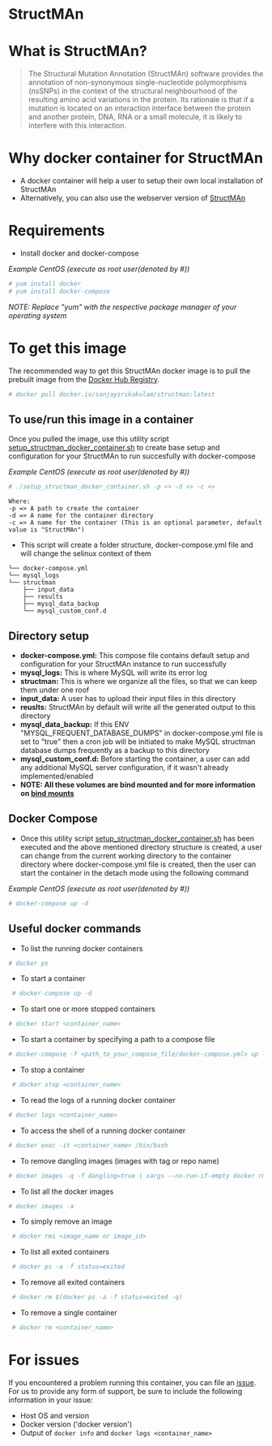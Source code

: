 # StructMAn

# What is StructMAn?

> The Structural Mutation Annotation (StructMAn) software provides the annotation of non-synonymous single-nucleotide polymorphisms (nsSNPs) in the context of the structural neighbourhood of the resulting amino acid variations in the protein. Its rationale is that if a mutation is located on an interaction interface between the protein and another protein, DNA, RNA or a small molecule, it is likely to interfere with this interaction.

# Why docker container for StructMAn

* A docker container will help a user to setup their own local installation of StructMAn 
* Alternatively, you can also use the webserver version of [StructMAn](http://structman.mpi-inf.mpg.de/)

# Requirements

* Install docker and docker-compose

*Example CentOS (execute as root user(denoted by #))*
```bash
# yum install docker
# yum install docker-compose
```
*NOTE: Replace "yum" with the respective package manager of your operating system*

# To get this image

The recommended way to get this StructMAn docker image is to pull the prebuilt image from the [Docker Hub Registry](https://hub.docker.com/r/sanjaysrikakulam/structman/).

```bash
# docker pull docker.io/sanjaysrikakulam/structman:latest
```

## To use/run this image in a container

Once you pulled the image, use this utility script [setup_structman_docker_container.sh](https://github.com/sanjaysrikakulam/structman/blob/master/utility_scripts/setup_structman_docker_container.sh) to create base setup and configuration for your StructMAn to run succesfully with docker-compose

*Example CentOS (execute as root user(denoted by #))*
```bash
# ./setup_structman_docker_container.sh -p <> -d <> -c <>
```
```
Where: 
-p => A path to create the container
-d => A name for the container directory
-c => A name for the container (This is an optional parameter, default value is "StructMAn")
```
- This script will create a folder structure, docker-compose.yml file and will change the selinux context of them

```
└── docker-compose.yml
└── mysql_logs
└── structman
    ├── input_data
    ├── results
    ├── mysql_data_backup
    └── mysql_custom_conf.d
```
## Directory setup

- **docker-compose.yml:** This compose file contains default setup and configuration for your StructMAn instance to run successfully
- **mysql_logs:** This is where MySQL will write its error log
- **structman:** This is where we organize all the files, so that we can keep them under one roof
- **input_data:** A user has to upload their input files in this directory
- **reuslts:** StructMAn by default will write all the generated output to this directory
- **mysql_data_backup:** If this ENV "MYSQL_FREQUENT_DATABASE_DUMPS" in docker-compose.yml file is set to "true" then a cron job will be initiated to make MySQL structman database dumps frequently as a backup to this directory
- **mysql_custom_conf.d:** Before starting the container, a user can add any additional MySQL server configuration, if it wasn't already implemented/enabled
- **NOTE: All these volumes are bind mounted and for more information on [bind mounts](https://docs.docker.com/storage/bind-mounts/)**

## Docker Compose

- Once this utility script [setup_structman_docker_container.sh](https://github.com/sanjaysrikakulam/structman/blob/master/utility_scripts/setup_structman_docker_container.sh) has been executed and the above mentioned directory structure is created, a user can change from the current working directory to the container directory where docker-compose.yml file is created, then the user can start the container in the detach mode using the following command

*Example CentOS (execute as root user(denoted by #))*
```bash
# docker-compose up -d
```

## Useful docker commands

* To list the running docker containers
 
 ```bash
 # docker ps
```

* To start a container

```bash
 # docker-compose up -d
 ```
 
 * To start one or more stopped containers
 
 ```bash
 # docker start <container_name>
 ```
 
 * To start a container by specifying a path to a compose file
 
  ```bash
 # docker-compose -f <path_to_your_compose_file/docker-compose.yml> up -d
  ```
  
 * To stop a container

```bash
 # docker stop <container_name>
 ```

* To read the logs of a running docker container

```bash
# docker logs <container_name>
```

* To access the shell of a running docker container

```bash
# docker exec -it <container_name> /bin/bash
```

* To remove dangling images (images with <none> tag or repo name)

```bash
# docker images -q -f dangling=true | xargs --no-run-if-empty docker rmi
```

* To list all the docker images

```bash
# docker images -a
```

* To simply remove an image

```bash
 # docker rmi <image_name or image_id>
```

* To list all exited containers

```bash
 # docker ps -a -f status=exited
```

* To remove all exited containers

```bash
 # docker rm $(docker ps -a -f status=exited -q)
```

* To remove a single container

```bash
 # docker rm <container_name>
```

# For issues

If you encountered a problem running this container, you can file an [issue](https://github.com/sanjaysrikakulam/structman/issues). For us to provide any form of support, be sure to include the following information in your issue:

- Host OS and version
- Docker version ('docker version')
- Output of `docker info` and `docker logs <container_name>`
